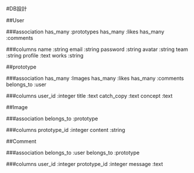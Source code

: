 #DB設計


##User

###association
has_many :prototypes
has_many :likes
has_many :comments

###columns
name :string
email :string
password :string
avatar :string
team :string
profile :text
works :string


##prototype

###association
has_many :Images
has_many :likes
has_many :comments
belongs_to :user

###columns
user_id :integer
title :text
catch_copy :text
concept :text


##Image

###association
belongs_to :prototype

###columns
prototype_id :integer
content :string


##Comment

###association
belongs_to :user
belongs_to :prototype

###columns
user_id :integer
prototype_id :integer
message :text


<!-- ##Like

###association
belongs_to :user
belongs_to :prototype

###columns
id :integer
user_id :integer
prototype_id :integer -->



<!-- ## README

This README would normally document whatever steps are necessary to get the
application up and running.

Things you may want to cover:

* Ruby version

* System dependencies

* Configuration

* Database creation

* Database initialization

* How to run the test suite

* Services (job queues, cache servers, search engines, etc.)

* Deployment instructions

* ... -->
